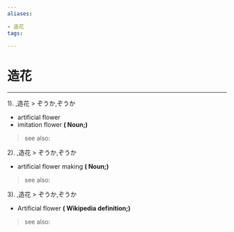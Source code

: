 ```yaml
---
aliases:
    
- 造花
tags:
    
---
```


# 造花
---
1).
,造花 > ぞうか,ぞうか

- artificial flower
- imitation flower
**( Noun;)**
> see also: 
            
2).
,造花 > ぞうか,ぞうか

- artificial flower making
**( Noun;)**
> see also: 
            
3).
,造花 > ぞうか,ぞうか

- Artificial flower
**( Wikipedia definition;)**
> see also: 
            